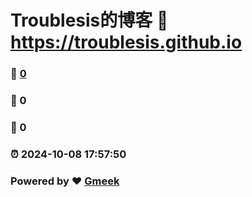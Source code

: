 # Troublesis的博客 :link: https://troublesis.github.io 
### :page_facing_up: [0](https://troublesis.github.io/tag.html) 
### :speech_balloon: 0 
### :hibiscus: 0 
### :alarm_clock: 2024-10-08 17:57:50 
### Powered by :heart: [Gmeek](https://github.com/Meekdai/Gmeek)
